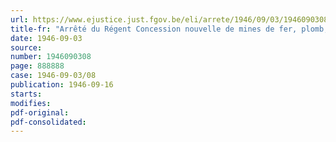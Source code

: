 ```yaml
---
url: https://www.ejustice.just.fgov.be/eli/arrete/1946/09/03/1946090308/justel
title-fr: "Arrêté du Régent Concession nouvelle de mines de fer, plomb, zinc et pyrite de fer de "Vedrin-Saint-Marc". - Modification au cahier des charges"
date: 1946-09-03
source:
number: 1946090308
page: 888888
case: 1946-09-03/08
publication: 1946-09-16
starts:
modifies:
pdf-original:
pdf-consolidated:
---
```


